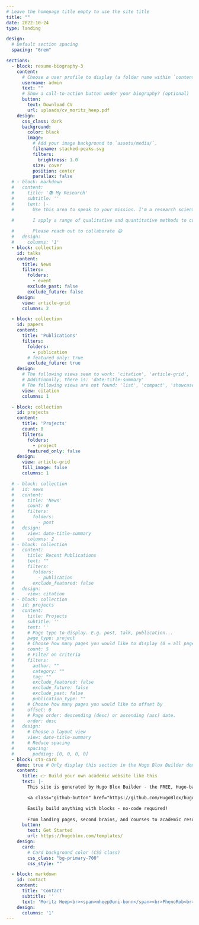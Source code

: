 ```yaml
---
# Leave the homepage title empty to use the site title
title: ""
date: 2022-10-24
type: landing

design:
  # Default section spacing
  spacing: "6rem"

sections:
  - block: resume-biography-3
    content:
      # Choose a user profile to display (a folder name within `content/authors/`)
      username: admin
      text: ""
      # Show a call-to-action button under your biography? (optional)
      button:
        text: Download CV
        url: uploads/cv_moritz_heep.pdf
    design:
      css_class: dark
      background:
        color: black
        image:
          # Add your image background to `assets/media/`.
          filename: stacked-peaks.svg
          filters:
            brightness: 1.0
          size: cover
          position: center
          parallax: false
  # - block: markdown
  #   content:
  #     title: '📚 My Research'
  #     subtitle: ''
  #     text: |-
  #       Use this area to speak to your mission. I'm a research scientist in the Moonshot team at DeepMind. I blog about machine learning, deep learning, and moonshots.

  #       I apply a range of qualitative and quantitative methods to comprehensively investigate the role of science and technology in the economy.
        
  #       Please reach out to collaborate 😃
  #   design:
  #     columns: '1'
  - block: collection
    id: talks
    content:
      title: News
      filters:
        folders:
          - event
        exclude_past: false
        exclude_future: false
    design:
      view: article-grid
      columns: 2

  - block: collection
    id: papers
    content:
      title: 'Publications'
      filters:
        folders:
          - publication
        # featured_only: true
        exclude_future: true
    design:
      # The following views seem to work: 'citation', 'article-grid', 'card'
      # Additionally, there is: 'date-title-summary'
      # The following views are not found: 'list', 'compact', 'showcase', 'masonry', 'showcase' -> fallback to 'card' which looks different than promised
      view: citation
      columns: 1

  - block: collection
    id: projects
    content:
      title: 'Projects'
      count: 0
      filters:
        folders:
          - project
        featured_only: false
    design:
      view: article-grid
      fill_image: false
      columns: 1

  # - block: collection
  #   id: news
  #   content:
  #     title: 'News'
  #     count: 0
  #     filters:
  #       folders:
  #         - post
  #   design:
  #     view: date-title-summary
  #     columns: 2
  # - block: collection
  #   content:
  #     title: Recent Publications
  #     text: ""
  #     filters:
  #       folders:
  #         - publication
  #       exclude_featured: false
  #   design:
  #     view: citation
  # - block: collection
  #   id: projects
  #   content:
  #     title: Projects
  #     subtitle: ''
  #     text: ''
  #     # Page type to display. E.g. post, talk, publication...
  #     page_type: project
  #     # Choose how many pages you would like to display (0 = all pages)
  #     count: 5
  #     # Filter on criteria
  #     filters:
  #       author: ""
  #       category: ""
  #       tag: ""
  #       exclude_featured: false
  #       exclude_future: false
  #       exclude_past: false
  #       publication_type: ""
  #     # Choose how many pages you would like to offset by
  #     offset: 0
  #     # Page order: descending (desc) or ascending (asc) date.
  #     order: desc
  #   design:
  #     # Choose a layout view
  #     view: date-title-summary
  #     # Reduce spacing
  #     spacing:
  #       padding: [0, 0, 0, 0]
  - block: cta-card
    demo: true # Only display this section in the Hugo Blox Builder demo site
    content:
      title: 👉 Build your own academic website like this
      text: |-
        This site is generated by Hugo Blox Builder - the FREE, Hugo-based open source website builder trusted by 250,000+ academics like you.

        <a class="github-button" href="https://github.com/HugoBlox/hugo-blox-builder" data-color-scheme="no-preference: light; light: light; dark: dark;" data-icon="octicon-star" data-size="large" data-show-count="true" aria-label="Star HugoBlox/hugo-blox-builder on GitHub">Star</a>

        Easily build anything with blocks - no-code required!
        
        From landing pages, second brains, and courses to academic resumés, conferences, and tech blogs.
      button:
        text: Get Started
        url: https://hugoblox.com/templates/
    design:
      card:
        # Card background color (CSS class)
        css_class: "bg-primary-700"
        css_style: ""

  - block: markdown
    id: contact
    content:
      title: 'Contact'
      subtitle: ''
      text: 'Moritz Heep<br><span>mheep@uni-bonn</span><br>PhenoRob<br>Niebuhrstr. 1a<br>53113 Bonn'
    design:
      columns: '1'
---
```

